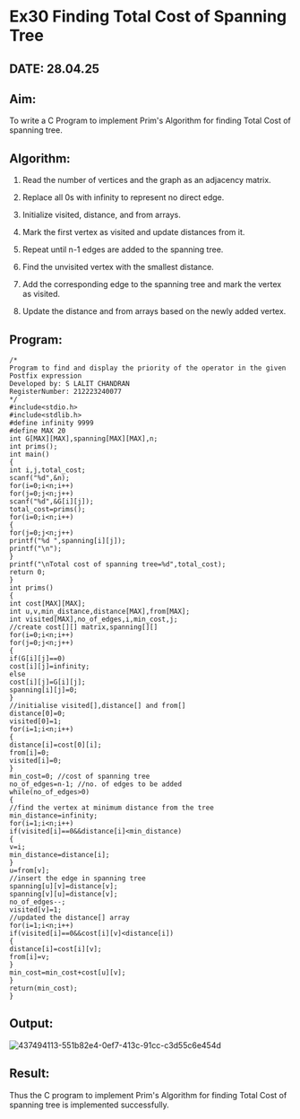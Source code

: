 # Ex30 Finding Total Cost of Spanning Tree

## DATE: 28.04.25

## Aim:

To write a C Program to implement Prim's Algorithm for finding Total Cost of spanning tree.

## Algorithm:

1. Read the number of vertices and the graph as an adjacency matrix.

2. Replace all 0s with infinity to represent no direct edge.

3. Initialize visited, distance, and from arrays.

4. Mark the first vertex as visited and update distances from it.

5. Repeat until n-1 edges are added to the spanning tree.

6. Find the unvisited vertex with the smallest distance.

7. Add the corresponding edge to the spanning tree and mark the vertex as visited.

8. Update the distance and from arrays based on the newly added vertex.

## Program:
```
/*
Program to find and display the priority of the operator in the given Postfix expression
Developed by: S LALIT CHANDRAN
RegisterNumber: 212223240077
*/
#include<stdio.h>
#include<stdlib.h>
#define infinity 9999
#define MAX 20
int G[MAX][MAX],spanning[MAX][MAX],n;
int prims();
int main()
{
int i,j,total_cost;
scanf("%d",&n);
for(i=0;i<n;i++)
for(j=0;j<n;j++)
scanf("%d",&G[i][j]);
total_cost=prims();
for(i=0;i<n;i++)
{
for(j=0;j<n;j++)
printf("%d ",spanning[i][j]);
printf("\n");
}
printf("\nTotal cost of spanning tree=%d",total_cost);
return 0;
}
int prims()
{
int cost[MAX][MAX];
int u,v,min_distance,distance[MAX],from[MAX];
int visited[MAX],no_of_edges,i,min_cost,j;
//create cost[][] matrix,spanning[][]
for(i=0;i<n;i++)
for(j=0;j<n;j++)
{
if(G[i][j]==0)
cost[i][j]=infinity;
else
cost[i][j]=G[i][j];
spanning[i][j]=0;
}
//initialise visited[],distance[] and from[]
distance[0]=0;
visited[0]=1;
for(i=1;i<n;i++)
{
distance[i]=cost[0][i];
from[i]=0;
visited[i]=0;
}
min_cost=0; //cost of spanning tree
no_of_edges=n-1; //no. of edges to be added
while(no_of_edges>0)
{
//find the vertex at minimum distance from the tree
min_distance=infinity;
for(i=1;i<n;i++)
if(visited[i]==0&&distance[i]<min_distance)
{
v=i;
min_distance=distance[i];
}
u=from[v];
//insert the edge in spanning tree
spanning[u][v]=distance[v];
spanning[v][u]=distance[v];
no_of_edges--;
visited[v]=1;
//updated the distance[] array
for(i=1;i<n;i++)
if(visited[i]==0&&cost[i][v]<distance[i])
{
distance[i]=cost[i][v];
from[i]=v;
}
min_cost=min_cost+cost[u][v];
}
return(min_cost);
}
```

## Output:

![437494113-551b82e4-0ef7-413c-91cc-c3d55c6e454d](https://github.com/user-attachments/assets/9a528b0d-b95b-4ba0-8443-be0b404b56c3)


## Result:

Thus the C program to implement Prim's Algorithm for finding Total Cost of spanning tree is implemented successfully.
